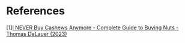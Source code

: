 # References
[1][I NEVER Buy Cashews Anymore - Complete Guide to Buying Nuts - Thomas DeLauer (2023)](https://www.youtube.com/watch?v=eSb7bv041w8)